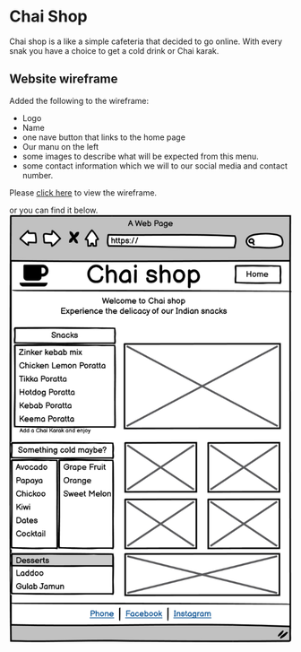 # Chai Shop
Chai shop is a like a simple cafeteria that decided to go online.
With every snak you have a choice to get a cold drink or Chai karak.
## Website wireframe
Added the following to the wireframe:

- Logo
- Name
- one nave button that links to the home page
- Our manu on the left
- some images to describe what will be expected from this menu.
- some contact information which we will to our social media and contact number.

Please [click here](./Chai_shop.png) to view the wireframe.

or you can find it below.
![](./Chai_shop.png)
